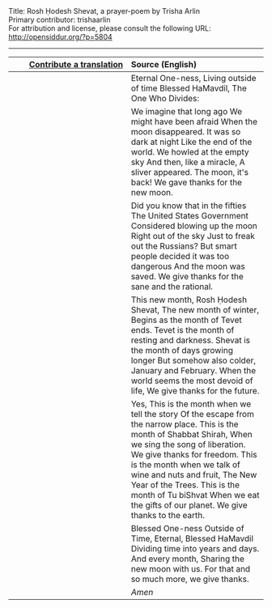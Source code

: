 <html>
<head></head>
<body>
Title: Rosh Ḥodesh Shevat, a prayer-poem by Trisha Arlin<br />
Primary contributor: trishaarlin<br />
For attribution and license, please consult the following URL: <a href="http://opensiddur.org/?p=5804">http://opensiddur.org/?p=5804</a>
<p />
<hr />

<table style="margin-left: auto;margin-right: auto;" class="draggable">
<thead><tr><th id="x" style="text-align: right;"><a href="/contributing/upload/">Contribute a translation</a></th><th style="text-align: left;">Source (English)</th></tr></thead>
<tbody>
<tr>
<td style="vertical-align:top;" width="46%">
<div class="liturgy"><span lang="he">

</span></div>
</td>
 
<td style="vertical-align:top;" width="53%">
<div class="english">
Eternal One-ness,
Living outside of time
Blessed HaMavdil,
The One Who Divides:
</div></td>
</tr>


<tr>
<td style="vertical-align:top;" width="46%">
<div class="liturgy"><span lang="he">

</span></div>
</td>
 
<td style="vertical-align:top;" width="53%">
<div class="english">
We imagine that long ago
We might have been afraid
When the moon disappeared.
It was so dark at night
Like the end of the world.
We howled at the empty sky
And then, like a miracle,
A sliver appeared.
The moon, it's back!
We gave thanks for the new moon.
</div></td>
</tr>


<tr>
<td style="vertical-align:top;" width="46%">
<div class="liturgy"><span lang="he">

</span></div>
</td>
 
<td style="vertical-align:top;" width="53%">
<div class="english">
Did you know that in the fifties
The United States Government
Considered blowing up the moon
Right out of the sky
Just to freak out the Russians?
But smart people decided it was too dangerous
And the moon was saved.
We give thanks for the sane and the rational.
</div></td>
</tr>


<tr>
<td style="vertical-align:top;" width="46%">
<div class="liturgy"><span lang="he">

</span></div>
</td>
 
<td style="vertical-align:top;" width="53%">
<div class="english">
This new month,
Rosh Ḥodesh Shevat,
The new month of winter,
Begins as the month of Tevet ends.
Tevet is the month of resting and darkness.
Shevat is the month of days growing longer
But somehow also colder,
January and February.
When the world seems the most devoid of life,
We give thanks for the future.
</div></td>
</tr>


<tr>
<td style="vertical-align:top;" width="46%">
<div class="liturgy"><span lang="he">

</span></div>
</td>
 
<td style="vertical-align:top;" width="53%">
<div class="english">
Yes,
This is the month when we tell the story
Of the escape from the narrow place.
This is the month of Shabbat Shirah,
When we sing the song of liberation.
We give thanks for freedom.
This is the month when we talk of wine and nuts and fruit,
The New Year of the Trees.
This is the month of Tu biShvat
When we eat the gifts of our planet.
We give thanks to the earth.
</div></td>
</tr>


<tr>
<td style="vertical-align:top;" width="46%">
<div class="liturgy"><span lang="he">

</span></div>
</td>
 
<td style="vertical-align:top;" width="53%">
<div class="english">
Blessed One-ness
Outside of Time, Eternal,
Blessed HaMavdil
Dividing time into years and days.
And every month,
Sharing the new moon with us.
For that and so much more, we give thanks.
</div></td>
</tr>


<tr>
<td style="vertical-align:top;" width="46%">
<div class="liturgy"><span lang="he">

</span></div>
</td>
 
<td style="vertical-align:top;" width="53%">
<div class="english">
<em>Amen</em>
</div></td>
</tr>
</tbody></table>
</body>
</html>